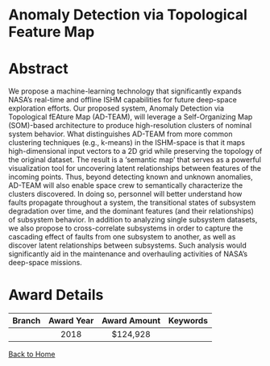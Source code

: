 
Anomaly Detection via Topological Feature Map
=============================================

# Abstract


We propose a machine-learning technology that significantly expands NASA’s real-time and offline ISHM capabilities for future deep-space exploration efforts. Our proposed system, Anomaly Detection via Topological fEAture Map (AD-TEAM), will leverage a Self-Organizing Map (SOM)-based architecture to produce high-resolution clusters of nominal system behavior. What distinguishes AD-TEAM from more common clustering techniques (e.g., k-means) in the ISHM-space is that it maps high-dimensional input vectors to a 2D grid while preserving the topology of the original dataset. The result is a ‘semantic map’ that serves as a powerful visualization tool for uncovering latent relationships between features of the incoming points. Thus, beyond detecting known and unknown anomalies, AD-TEAM will also enable space crew to semantically characterize the clusters discovered. In doing so, personnel will better understand how faults propagate throughout a system, the transitional states of subsystem degradation over time, and the dominant features (and their relationships) of subsystem behavior. In addition to analyzing single subsystem datasets, we also propose to cross-correlate subsystems in order to capture the cascading effect of faults from one subsystem to another, as well as discover latent relationships between subsystems.  Such analysis would significantly aid in the maintenance and overhauling activities of NASA’s deep-space missions.  

# Award Details

|Branch|Award Year|Award Amount|Keywords|
| :---: | :---: | :---: | :---: |
||2018|$124,928||
  
  


[Back to Home](https://github.com/chrischow/dod_sbir_awards/Reports/JT/#393)